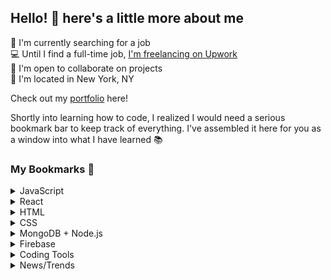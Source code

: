 ## Hello! &#128075; here's a little more about me

&#128188; I'm currently searching for a job   
&#128187; Until I find a full-time job, [I'm freelancing on Upwork](https://www.upwork.com/freelancers/~018f785b41a5272472)  
&#128101; I'm open to collaborate on projects  
&#128509; I'm located in New York, NY  

Check out my [portfolio](https://effie-guenther.com) here!

Shortly into learning how to code, I realized I would need a serious bookmark bar to keep track of everything. I've assembled it here for you as a window into what I have learned &#128218;

### My Bookmarks &#128196;

<details>
<summary>JavaScript</summary>

- [Google JavaScript Style Guide](https://google.github.io/styleguide/jsguide.html)
- [JavaScript String Methods](https://www.w3schools.com/js/js_string_methods.asp)
- [JavaScript Array Methods](https://www.w3schools.com/js/js_array_methods.asp)
- [Regular expressions - JavaScript | MDN](https://developer.mozilla.org/en-US/docs/Web/JavaScript/Guide/Regular_Expressions)
- [Array.prototype.splice()](https://developer.mozilla.org/en-US/docs/Web/JavaScript/Reference/Global_Objects/Array/splice)
- [JavaScript validator](https://codebeautify.org/jsvalidate)

</details>

<details>
<summary>React</summary>

- [Getting Started | Create React App](https://create-react-app.dev/docs/getting-started/)
- [How To Structure React Projects](https://blog.webdevsimplified.com/2022-07/react-folder-structure/)
- [React Docs](https://react.dev/reference/react)
- [React Router](https://reactrouter.com/en/main/start/tutorial)
- [Formik Docs](https://formik.org/docs/overview)
- [React Spring Docs](https://www.react-spring.dev/docs)
- [React | Font Awesome Docs](https://fontawesome.com/v5/docs/web/use-with/react)
- [Reactstrap Docs](https://reactstrap.github.io/?path=/story/home-installation--page)
- [Redux Docs](https://redux.js.org/tutorials/essentials/part-1-overview-concepts)
- [redux-logger](https://www.npmjs.com/package/redux-logger)
- [redux-thunk](https://github.com/reduxjs/redux-thunk)
</details>

<details>
<summary>HTML</summary>

- [HTML DOM Event Object](https://www.w3schools.com/jsref/dom_obj_event.asp)
- [HTML Entities](https://www.w3schools.com/html/html_entities.asp)
- [HTML Emoji Reference](https://www.w3schools.com/charsets/ref_emoji.asp)
- [HTML Accessibility](https://www.w3schools.com/html/html_accessibility.asp)
- [HTML validator](https://validator.w3.org/nu/#textarea)
</details>

<details>
<summary>CSS</summary>

- [CSS Gradient Generator](https://cssgradient.io/)
- [CSS Web Safe Fonts](https://www.w3schools.com/cssref/css_websafe_fonts.php)
- [Font Awesome icons](https://fontawesome.com/icons?d=gallery&m=free)
- [Bootstrap Docs](https://getbootstrap.com/docs/5.0/getting-started/introduction/)
- [Free Icons, Clipart, Photos, and Music](https://icons8.com/)
- [CSS Selectors](https://www.w3schools.com/cssref/css_selectors.php)
- [CSS specificity](https://developer.mozilla.org/en-US/docs/Web/CSS/Specificity)
- [Animista - Animation Library](https://animista.net/play/basic/scale-up)
</details>

<details>
<summary>MongoDB + Node.js</summary>

- [MongoDB Atlas | Login](https://account.mongodb.com/account/login?_ga=2.108026050.139150108.1696391600-873614769.1695124411)
- [MongoDB Node.js driver docs](https://mongodb.github.io/node-mongodb-native/3.4/)
- [Mongoose Docs](https://mongoosejs.com/docs)
- [Express 4.x - API Reference](https://expressjs.com/en/4x/api.html)
</details>

<details>
<summary>Firebase</summary>

- [Firebase console](https://console.firebase.google.com/u/0/)
- [Google Cloud Console](https://console.cloud.google.com/)
- [Firebase Docs](https://firebase.google.com/docs)
- [Firebase Admin SDK Docs](https://googleapis.dev/nodejs/firestore/latest/DocumentReference.html)
- [Import JSON To Cloud Firestore](https://levelup.gitconnected.com/firebase-import-json-to-firestore-ed6a4adc2b57)
</details>

<details>
<summary>Coding Tools</summary>

- [Home | AskCodi](https://app.askcodi.com/home)  
- [Chat GPT](https://chat.openai.com/)  
- [Code Sandbox](https://codesandbox.io/dashboard/recent?workspace=70c2a9ba-139f-456c-958f-96c55a09dcfa)  
- [Snacks — Expo](https://leetcode.com/)  
- [LeetCode](https://leetcode.com/)  
- [Git Cheat Sheet](https://www.cloudways.com/blog/git-cheat-sheet/)  
- [Markdown Cheat Sheet](https://www.markdownguide.org/cheat-sheet/)  
- [Google Domains](https://domains.google.com/registrar/)  
- [Top 25 Algorithms Every Programmer Should Know](https://medium.com/techie-delight/top-25-algorithms-every-programmer-should-know/)  
- [Concepts | webpack](https://webpack.js.org/concepts/)  
</details>

<details>
<summary>News/Trends</summary>

- [CSS-Tricks](https://css-tricks.com/)
- [JavaScript Weekly](https://javascriptweekly.com/)
- [ADTMag](https://adtmag.com/pages/topic-pages/web-dev.aspx)
- [Reddit/webdev](https://www.reddit.com/r/webdev/)
- [AI News](https://www.artificialintelligence-news.com/)
</details>
